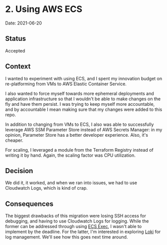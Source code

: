 # 2. Using AWS ECS

Date: 2021-06-20

## Status

Accepted

## Context

I wanted to experiment with using ECS, and I spent my innovation budget on re-platforming from VMs to AWS Elastic Container Service.

I also wanted to force myself towards more ephemeral deployments and application infrastructure so that I wouldn't be able to make changes on the fly and have them persist. I was trying to keep myself more accountable, and by accountable I mean making sure that my changes were added to this repo.

In addition to changing from VMs to ECS, I also was able to successfully leverage AWS SSM Parameter Store instead of AWS Secrets Manager: in my opinion, Parameter Store has a better developer experience. Also, it's cheaper.

For scaling, I leveraged a module from the Terraform Registry instead of writing it by hand. Again, the scaling factor was CPU utilization.

## Decision

We did it, it worked, and when we ran into issues, we had to use Cloudwatch Logs, which is kind of crap.

## Consequences

The biggest drawbacks of this migration were losing SSH access for debugging, and having to use Cloudwatch Logs for logging. While the former can be addressed through using [ECS Exec](https://aws.amazon.com/blogs/containers/new-using-amazon-ecs-exec-access-your-containers-fargate-ec2/), I wasn't able to implement by the deadline. For the latter, I'm interested in exploring [Loki](https://grafana.com/oss/loki/) for log management. We'll see how this goes next time around.
